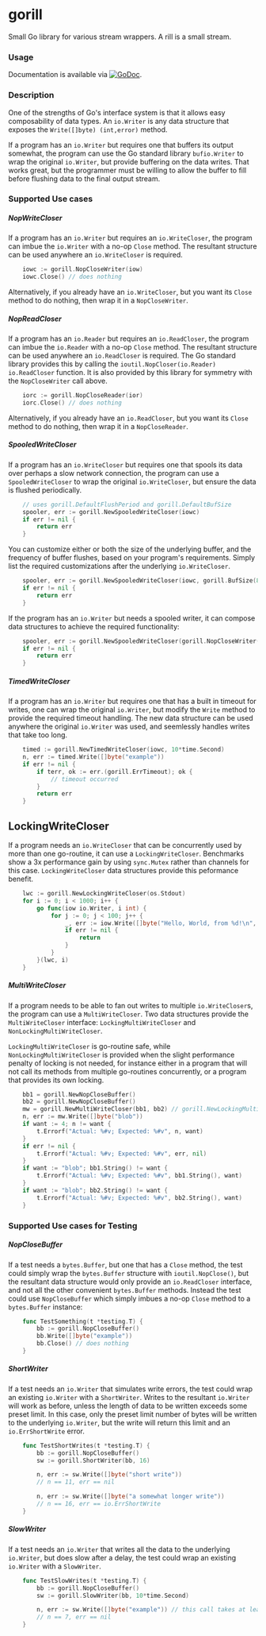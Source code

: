 # gorill

Small Go library for various stream wrappers.  A rill is a small stream.

### Usage

Documentation is available via
[![GoDoc](https://godoc.org/github.com/karrick/gorill?status.svg)](https://godoc.org/github.com/karrick/gorill).

### Description

One of the strengths of Go's interface system is that it allows easy composability of data types.
An `io.Writer` is any data structure that exposes the `Write([]byte) (int,error)` method.

If a program has an `io.Writer` but requires one that buffers its output somewhat, the program can
use the Go standard library `bufio.Writer` to wrap the original `io.Writer`, but provide buffering
on the data writes.  That works great, but the programmer must be willing to allow the buffer to
fill before flushing data to the final output stream.

### Supported Use cases

##### NopWriteCloser

If a program has an `io.Writer` but requires an `io.WriteCloser`, the program can imbue the
`io.Writer` with a no-op `Close` method.  The resultant structure can be used anywhere an
`io.WriteCloser` is required.

```Go
    iowc := gorill.NopCloseWriter(iow)
    iowc.Close() // does nothing
```

Alternatively, if you already have an `io.WriteCloser`, but you want its `Close` method to do
nothing, then wrap it in a `NopCloseWriter`.

##### NopReadCloser

If a program has an `io.Reader` but requires an `io.ReadCloser`, the program can imbue the
`io.Reader` with a no-op `Close` method.  The resultant structure can be used anywhere an
`io.ReadCloser` is required.  The Go standard library provides this by calling the
`ioutil.NopCloser(io.Reader) io.ReadCloser` function.  It is also provided by this library for
symmetry with the `NopCloseWriter` call above.

```Go
    iorc := gorill.NopCloseReader(ior)
    iorc.Close() // does nothing
```

Alternatively, if you already have an `io.ReadCloser`, but you want its `Close` method to do
nothing, then wrap it in a `NopCloseReader`.

##### SpooledWriteCloser

If a program has an `io.WriteCloser` but requires one that spools its data over perhaps a slow
network connection, the program can use a `SpooledWriteCloser` to wrap the original
`io.WriteCloser`, but ensure the data is flushed periodically.

```Go
    // uses gorill.DefaultFlushPeriod and gorill.DefaultBufSize
    spooler, err := gorill.NewSpooledWriteCloser(iowc)
    if err != nil {
        return err
    }
```

You can customize either or both the size of the underlying buffer, and the frequency of buffer
flushes, based on your program's requirements.  Simply list the required customizations after the
underlying `io.WriteCloser`.

```Go
    spooler, err := gorill.NewSpooledWriteCloser(iowc, gorill.BufSize(8192), gorill.Flush(time.Second))
    if err != nil {
        return err
    }
```

If the program has an `io.Writer` but needs a spooled writer, it can compose data structures to
achieve the required functionality:

```Go
    spooler, err := gorill.NewSpooledWriteCloser(gorill.NopCloseWriter(iow), gorill.Flush(time.Second))
    if err != nil {
        return err
    }
```

##### TimedWriteCloser

If a program has an `io.Writer` but requires one that has a built in timeout for writes, one can
wrap the original `io.Writer`, but modify the `Write` method to provide the required timeout
handling.  The new data structure can be used anywhere the original `io.Writer` was used, and
seemlessly handles writes that take too long.

```Go
    timed := gorill.NewTimedWriteCloser(iowc, 10*time.Second)
    n, err := timed.Write([]byte("example"))
    if err != nil {
        if terr, ok := err.(gorill.ErrTimeout); ok {
            // timeout occurred
        }
        return err
    }
```

## LockingWriteCloser

If a program needs an `io.WriteCloser` that can be concurrently used by more than one go-routine, it
can use a `LockingWriteCloser`.  Benchmarks show a 3x performance gain by using `sync.Mutex` rather
than channels for this case.  `LockingWriteCloser` data structures provide this peformance benefit.

```Go
    lwc := gorill.NewLockingWriteCloser(os.Stdout)
    for i := 0; i < 1000; i++ {
        go func(iow io.Writer, i int) {
            for j := 0; j < 100; j++ {
                _, err := iow.Write([]byte("Hello, World, from %d!\n", i))
                if err != nil {
                    return
                }
            }
        }(lwc, i)
    }
```

##### MultiWriteCloser

If a program needs to be able to fan out writes to multiple `io.WriteCloser`s, the program can use a
`MultiWriteCloser`.  Two data structures provide the `MultiWriteCloser` interface:
`LockingMultiWriteCloser` and `NonLockingMultiWriteCloser`.

`LockingMultiWriteCloser` is go-routine safe, while `NonLockingMultiWriteCloser` is provided when
the slight performance penalty of locking is not needed, for instance either in a program that will
not call its methods from multiple go-routines concurrently, or a program that provides its own
locking.

```Go
	bb1 = gorill.NewNopCloseBuffer()
	bb2 = gorill.NewNopCloseBuffer()
	mw = gorill.NewMultiWriteCloser(bb1, bb2) // gorill.NewLockingMultiWriteCloser(bb1, bb2)
	n, err := mw.Write([]byte("blob"))
	if want := 4; n != want {
		t.Errorf("Actual: %#v; Expected: %#v", n, want)
	}
	if err != nil {
		t.Errorf("Actual: %#v; Expected: %#v", err, nil)
	}
	if want := "blob"; bb1.String() != want {
		t.Errorf("Actual: %#v; Expected: %#v", bb1.String(), want)
	}
	if want := "blob"; bb2.String() != want {
		t.Errorf("Actual: %#v; Expected: %#v", bb2.String(), want)
	}
```

### Supported Use cases for Testing

##### NopCloseBuffer

If a test needs a `bytes.Buffer`, but one that has a `Close` method, the test could simply wrap the
`bytes.Buffer` structure with `ioutil.NopClose()`, but the resultant data structure would only
provide an `io.ReadCloser` interface, and not all the other convenient `bytes.Buffer` methods.
Instead the test could use `NopCloseBuffer` which simply imbues a no-op `Close` method to a
`bytes.Buffer` instance:

```Go
    func TestSomething(t *testing.T) {
        bb := gorill.NopCloseBuffer()
        bb.Write([]byte("example"))
        bb.Close() // does nothing
    }
```

##### ShortWriter

If a test needs an `io.Writer` that simulates write errors, the test could wrap an existing
`io.Writer` with a `ShortWriter`.  Writes to the resultant `io.Writer` will work as before, unless
the length of data to be written exceeds some preset limit.  In this case, only the preset limit
number of bytes will be written to the underlying `io.Writer`, but the write will return this limit
and an `io.ErrShortWrite` error.

```Go
    func TestShortWrites(t *testing.T) {
        bb := gorill.NopCloseBuffer()
        sw := gorill.ShortWriter(bb, 16)

        n, err := sw.Write([]byte("short write"))
        // n == 11, err == nil 

        n, err := sw.Write([]byte("a somewhat longer write"))
        // n == 16, err == io.ErrShortWrite
    }
```

##### SlowWriter

If a test needs an `io.Writer` that writes all the data to the underlying `io.Writer`, but does slow
after a delay, the test could wrap an existing `io.Writer` with a `SlowWriter`.

```Go
    func TestSlowWrites(t *testing.T) {
        bb := gorill.NopCloseBuffer()
        sw := gorill.SlowWriter(bb, 10*time.Second)

        n, err := sw.Write([]byte("example")) // this call takes at least 10 seconds to return
        // n == 7, err == nil
    }
```
